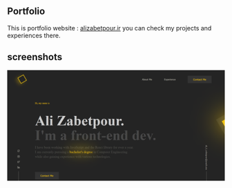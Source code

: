 ## Portfolio

This is portfolio website : [alizabetpour.ir](https://alizabetpour.ir "علی ضابط پور")
you can check my projects and experiences there.

## screenshots

![main page](/screenshot/1.png)
